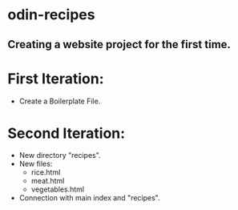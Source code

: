 # odin-recipes
## Creating a website project for the first time.

# First Iteration:
- Create a Boilerplate File.

# Second Iteration:
- New directory "recipes".
- New files:
    - rice.html
    - meat.html
    - vegetables.html
- Connection with main index and "recipes".
